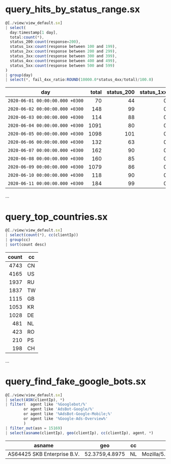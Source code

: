 # query_hits_by_status_range.sx
```jsx
@[./view/view_default.sx]
| select(
  day:timestamp[1 day],
  total:count(*),
  status_200:count(response=200),
  status_1xx:count(response between 100 and 199),
  status_2xx:count(response between 200 and 299),
  status_3xx:count(response between 300 and 399),
  status_4xx:count(response between 400 and 499),
  status_5xx:count(response between 500 and 599)
)
| group(day)
| select(*, fail_4xx_ratio:ROUND(10000.0*status_4xx/total)/100.0)
```

| day                             | total | status_200 | status_1xx | status_2xx | status_3xx | status_4xx | status_5xx | fail_4xx_ratio |
|---------------------------------|------:|-----------:|-----------:|-----------:|-----------:|-----------:|-----------:|---------------:|
| `2020‑06‑01 00:00:00.000 +0300` |    70 |         44 |          0 |         44 |          0 |         26 |          0 |          37.14 |
| `2020‑06‑02 00:00:00.000 +0300` |   148 |         99 |          0 |         99 |          0 |         49 |          0 |          33.11 |
| `2020‑06‑03 00:00:00.000 +0300` |   114 |         88 |          0 |         88 |          0 |         26 |          0 |          22.81 |
| `2020‑06‑04 00:00:00.000 +0300` |  1091 |         80 |          0 |         80 |          0 |       1010 |          1 |          92.58 |
| `2020‑06‑05 00:00:00.000 +0300` |  1098 |        101 |          0 |        101 |          0 |        996 |          1 |          90.71 |
| `2020‑06‑06 00:00:00.000 +0300` |   132 |         63 |          0 |         63 |          0 |         69 |          0 |          52.27 |
| `2020‑06‑07 00:00:00.000 +0300` |   162 |         90 |          0 |         90 |          0 |         72 |          0 |          44.44 |
| `2020‑06‑08 00:00:00.000 +0300` |   160 |         85 |          0 |         85 |          1 |         74 |          0 |          46.25 |
| `2020‑06‑09 00:00:00.000 +0300` |  1079 |         86 |          0 |         86 |          1 |        992 |          0 |          91.94 |
| `2020‑06‑10 00:00:00.000 +0300` |   118 |         90 |          0 |         90 |          0 |         28 |          0 |          23.73 |
| `2020‑06‑11 00:00:00.000 +0300` |   184 |         99 |          0 |         99 |          0 |         85 |          0 |           46.2 |
...

# query_top_countries.sx
```jsx
@[./view/view_default.sx]
| select(count(*), cc(clientIp))
| group(cc)
| sort(count desc)
```

| count | cc |
|------:|----|
|  4743 | CN |
|  4165 | US |
|  1937 | RU |
|  1837 | TW |
|  1115 | GB |
|  1053 | KR |
|  1028 | DE |
|   481 | NL |
|   423 | RO |
|   210 | PS |
|   198 | CH |
...

# query_find_fake_google_bots.sx
```jsx
@[./view/view_default.sx]
| select(ASN(clientIp), *)
| filter(  agent like '%Googlebot/%'
		or agent like 'AdsBot-Google/%'
		or agent like '%AdsBot-Google-Mobile;%'
		or agent like '%Google-Ads-Overview%'		
		)
| filter_out(asn = 15169)		
| select(asname(clientIp), geo(clientIp), cc(clientIp), agent, *)
```

| asname                      | geo            | cc | agent                                                                    |   asn | clientIp       | host         | ident  | auth   | timestamp                       | verb | uri      | httpversion | invalidRequest | response | bytes | referrer | extra  |
|-----------------------------|----------------|----|--------------------------------------------------------------------------|------:|----------------|--------------|--------|--------|---------------------------------|------|----------|------------:|----------------|---------:|------:|----------|--------|
| AS64425 SKB Enterprise B.V. | 52.3759,4.8975 | NL | Mozilla/5.0 (compatible; Googlebot/2.1; +http://www.google.com/bot.html) | 64425 | `5.182.210.16` | 5.182.210.16 | *null* | *null* | `2020‑08‑07 15:44:40.000 +0300` | GET  | /api.php |         1.1 | *null*         |      404 |   437 | ‑        | *null* |
